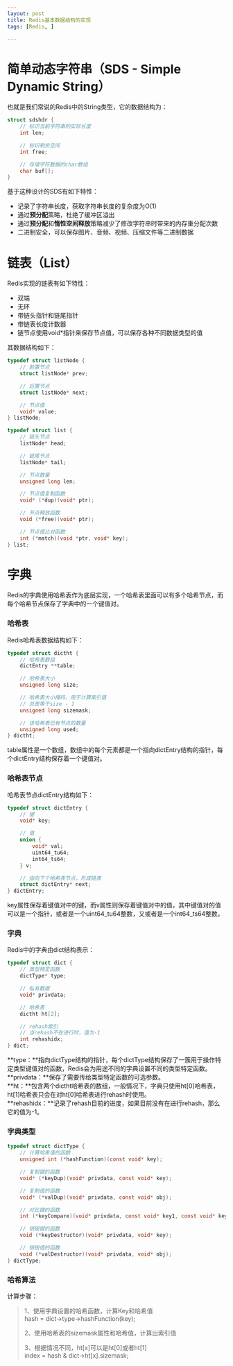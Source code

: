 ```yaml
---
layout: post
title: Redis基本数据结构的实现
tags: [Redis, ]

---
```


# 简单动态字符串（SDS - Simple Dynamic String）
也就是我们常说的Redis中的String类型，它的数据结构为：  
```C
struct sdshdr {
    // 标识当前字符串的实际长度  
    int len;

    // 标识剩余空间
    int free;

    // 存储字符数据的char数组
    char buf[];
}
```  

基于这种设计的SDS有如下特性：  
+ 记录了字符串长度，获取字符串长度的复杂度为O(1)  
+ 通过**预分配**策略，杜绝了缓冲区溢出  
+ 通过**预分配**和**惰性空间释放**策略减少了修改字符串时带来的内存重分配次数  
+ 二进制安全，可以保存图片、音频、视频、压缩文件等二进制数据  



# 链表（List）
Redis实现的链表有如下特性：  
+ 双端  
+ 无环  
+ 带链头指针和链尾指针  
+ 带链表长度计数器  
+ 链节点使用void*指针来保存节点值，可以保存各种不同数据类型的值  

其数据结构如下：  
```C
typedef struct listNode {
    // 前置节点
    struct listNode* prev;

    // 后置节点
    struct listNode* next;

    // 节点值
    void* value;
} listNode;

typedef struct list {
    // 链头节点
    listNode* head;

    // 链尾节点
    listNode* tail;

    // 节点数量
    unsigned long len;

    // 节点值复制函数
    void* (*dup)(void* ptr);

    // 节点释放函数
    void (*free)(void* ptr);

    // 节点值比对函数
    int (*match)(void *ptr, void* key);
} list;
```



# 字典
Redis的字典使用哈希表作为底层实现，一个哈希表里面可以有多个哈希节点，而每个哈希节点保存了字典中的一个键值对。  

### 哈希表
Redis哈希表数据结构如下：  
```C
typedef struct dictht {
    // 哈希表数组
    dictEntry **table;

    // 哈希表大小
    unsigned long size;

    // 哈希表大小掩码，用于计算索引值
    // 总是等于size - 1
    unsigned long sizemask;

    // 该哈希表已有节点的数量
    unsigned long used;
} dictht;
```

table属性是一个数组，数组中的每个元素都是一个指向dictEntry结构的指针，每个dictEntry结构保存着一个键值对。  

### 哈希表节点
哈希表节点dictEntry结构如下：  
```C
typedef struct dictEntry {
    // 键
    void* key;

    // 值
    union {
        void* val;
        uint64_tu64;
        int64_ts64;
    } v;

    // 指向下个哈希表节点，形成链表
    struct dictEntry* next;
} dictEntry;
```

key属性保存着键值对中的键，而v属性则保存着键值对中的值，其中键值对的值可以是一个指针，或者是一个uint64_tu64整数，又或者是一个int64_ts64整数。

### 字典
Redis中的字典由dict结构表示：  
```C
typedef struct dict {
    // 类型特定函数
    dictType* type;

    // 私有数据
    void* privdata;

    // 哈希表
    dictht ht[2];

    // rehash索引
    // 当rehash不在进行时，值为-1
    int rehashidx;
} dict;
```

**type：**指向dictType结构的指针，每个dictType结构保存了一簇用于操作特定类型键值对的函数，Redis会为用途不同的字典设置不同的类型特定函数。  
**privdata：**保存了需要传给类型特定函数的可选参数。  
**ht：**包含两个dictht哈希表的数组，一般情况下，字典只使用ht[0]哈希表，ht[1]哈希表只会在对ht[0]哈希表进行rehash时使用。  
**rehashidx：**记录了rehash目前的进度，如果目前没有在进行rehash，那么它的值为-1。  

### 字典类型
```C
typedef struct dictType {
    // 计算哈希值的函数
    unsigned int (*hashFunction)(const void* key);

    // 复制键的函数
    void* (*keyDup)(void* privdata, const void* key);

    // 复制值的函数
    void* (*valDup)(void* privdata, const void* obj);

    // 对比键的函数
    int (*keyCompare)(void* privdata, const void* key1, const void* key2);

    // 销毁键的函数
    void (*keyDestructor)(void* privdata, void* key);

    // 销毁值的函数
    void (*valDestructor)(void* privdata, void* obj);
} dictType;
```

### 哈希算法
计算步骤：  
> 1、使用字典设置的哈希函数，计算Key和哈希值  
> hash = dict->type->hashFunction(key);  
>   
> 2、使用哈希表的sizemask属性和哈希值，计算出索引值  
>   
> 3、根据情况不同，ht[x]可以是ht[0]或者ht[1]  
> index = hash & dict->ht[x].sizemask;  

